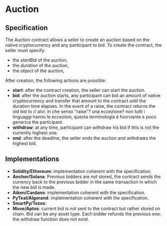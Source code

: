 # Auction

## Specification

The Auction contract allows a seller to create an auction based 
on the native cryptocurrency and any participant to bid.
To create the contract, the seller must specify:
- the *startBid* of the auction,
- the *duration* of the auction,
- the *object* of the auction,

After creation, the following actions are possible:
- **start**: after the contract creation, the seller can 
start the auction. 
- **bid**: after the auction starts, any participant can 
bid an amount of native cryptocurrency and transfer that 
amount to the contract until the duration time elapses. 
In the event of a raise, the contract returns the old bid to    // alvi: in che senso "raise"? una eccezione? non tutti i linguaggi hanno le eccezioni, questa terminologia è fuorviante e poco generica
the participant.
- **withdraw**: at any time, participant can withdraw his bid
if this is not the currently highest one.
- **end**: after the deadline, the seller ends the auction
and withdraws the highest bid.

## Implementations

- **Solidity/Ethereum**: implementation coherent with the specification.
- **Anchor/Solana**: Previous bidders are not stored, the contract sends the currency back to the previous bidder in the same transaction in which the new bid is made. 
- **Aiken/Cardano**: implementation coherent with the specification.
- **PyTeal/Algorand**: implementation coherent with the specification.
- **SmartPy/Tezos**:
- **Move/Aptos**: current bid is not sent to the contract but rather stored on chain. Bid can be any asset type. Each bidder refunds the previous one; the withdraw function does not exist.
